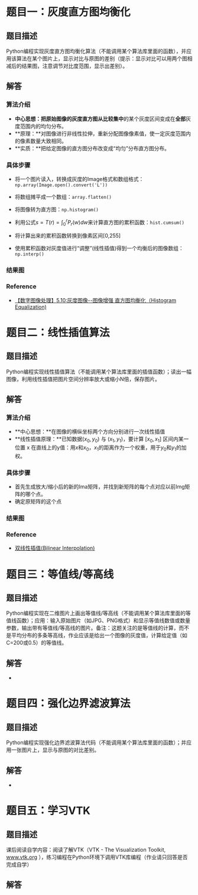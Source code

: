 
# 题目一：灰度直方图均衡化


## 题目描述

Python编程实现灰度直方图均衡化算法（不能调用某个算法库里面的函数），并应用该算法在某个图片上，显示对比与原图的差别（提示：显示对比可以用两个图相减后的结果图，注意调节对比度范围，显示出差别）。

## 解答

### 算法介绍

- **中心思想：**把原始图像的灰度直方图从比较**集中**的某个灰度区间变成在**全部**灰度范围内的均匀分布。
- **原理：**对图像进行非线性拉伸，重新分配图像像素值，使一定灰度范围内的像素数量大致相同。
- **实质：**把给定图像的直方图分布改变成“均匀”分布直方图分布。

### 具体步骤

- 将一个图片读入，转换成灰度的Image格式和数组格式：`np.array(Image.open().convert('L'))`

- 将数组摊平成一个数组：`array.flatten()`
- 将图像转为直方图：`np.histogram()`
- 利用公式$s=T(r)=\int_0^r P_r(w)dw$来计算直方图的累积函数：`hist.cumsum()`
- 将计算出来的累积函数转换到像素区间[0,255]
- 使用累积函数对灰度值进行“调整”(线性插值)得到一个均衡后的图像数组：`np.interp()`

### 结果图

### Reference

- [【数字图像处理】5.10:灰度图像--图像增强 直方图均衡化（Histogram Equalization)](https://www.tony4ai.com/DIP-5-10-%E7%81%B0%E5%BA%A6%E5%9B%BE%E5%83%8F-%E5%9B%BE%E5%83%8F%E5%A2%9E%E5%BC%BA-%E7%9B%B4%E6%96%B9%E5%9B%BE%E5%9D%87%E8%A1%A1%E5%8C%96HistogramEqualization/)

# 题目二：线性插值算法


## 题目描述

Python编程实现线性插值算法（不能调用某个算法库里面的插值函数）；读出一幅图像，利用线性插值把图片空间分辨率放大或缩小N倍，保存图片。

## 解答

### 算法介绍

- **中心思想：**在图像的横纵坐标两个方向分别进行一次线性插值
- **线性插值原理：**已知数据$(x_0, y_0)$ 与 $(x_1, y_1)$，要计算 $[x_0, x_1]$ 区间内某一位置 x 在直线上的y值：用$x$和$x_0$，$x_1$的距离作为一个权重，用于$y_0$和$y_1$的加权。

### 具体步骤

- 首先生成放大/缩小后的新的Ima矩阵，并找到新矩阵的每个点对应以前Img矩阵的哪个点。
- 确定原矩阵的这个点

### 结果图

### Reference

- [双线性插值(Bilinear Interpolation)](http://www.cnblogs.com/xpvincent/archive/2013/03/15/2961448.html)

# 题目三：等值线/等高线


## 题目描述

Python编程实现在二维图片上画出等值线/等高线（不能调用某个算法库里面的等值线函数）；应用：输入原始图片（如JPG、PNG格式）和显示等值线数值或数量参数，输出带有等值线/等高线的图片。备注：这题关注的是等值线的计算，而不是平均分布的多条等高线，作业应该是给出一个图像的灰度值，计算给定值（如C=200或0.5）的等值线。

## 解答

- 

# 题目四：强化边界滤波算法


## 题目描述

Python编程实现强化边界滤波算法代码（不能调用某个算法库里面的函数）；并应用一张图片上，显示与原图的对比差别。

## 解答

- 

# 题目五：学习VTK


## 题目描述

课后阅读自学内容：阅读了解VTK（VTK - The Visualization Toolkit, www.vtk.org ），练习编程在Python环境下调用VTK库编程（作业请只回答是否完成自学）

## 解答

